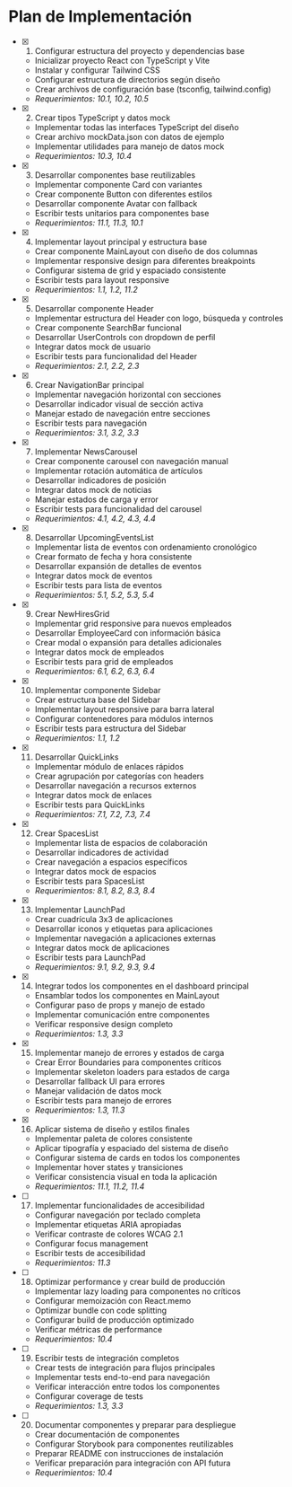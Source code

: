 # Plan de Implementación

- [x] 1. Configurar estructura del proyecto y dependencias base

  - Inicializar proyecto React con TypeScript y Vite
  - Instalar y configurar Tailwind CSS
  - Configurar estructura de directorios según diseño
  - Crear archivos de configuración base (tsconfig, tailwind.config)
  - _Requerimientos: 10.1, 10.2, 10.5_

- [x] 2. Crear tipos TypeScript y datos mock

  - Implementar todas las interfaces TypeScript del diseño
  - Crear archivo mockData.json con datos de ejemplo
  - Implementar utilidades para manejo de datos mock
  - _Requerimientos: 10.3, 10.4_

- [x] 3. Desarrollar componentes base reutilizables

  - Implementar componente Card con variantes
  - Crear componente Button con diferentes estilos
  - Desarrollar componente Avatar con fallback
  - Escribir tests unitarios para componentes base
  - _Requerimientos: 11.1, 11.3, 10.1_

- [x] 4. Implementar layout principal y estructura base

  - Crear componente MainLayout con diseño de dos columnas
  - Implementar responsive design para diferentes breakpoints
  - Configurar sistema de grid y espaciado consistente
  - Escribir tests para layout responsive
  - _Requerimientos: 1.1, 1.2, 11.2_

- [x] 5. Desarrollar componente Header

  - Implementar estructura del Header con logo, búsqueda y controles
  - Crear componente SearchBar funcional
  - Desarrollar UserControls con dropdown de perfil
  - Integrar datos mock de usuario
  - Escribir tests para funcionalidad del Header
  - _Requerimientos: 2.1, 2.2, 2.3_

- [x] 6. Crear NavigationBar principal

  - Implementar navegación horizontal con secciones
  - Desarrollar indicador visual de sección activa
  - Manejar estado de navegación entre secciones
  - Escribir tests para navegación
  - _Requerimientos: 3.1, 3.2, 3.3_

- [x] 7. Implementar NewsCarousel

  - Crear componente carousel con navegación manual
  - Implementar rotación automática de artículos
  - Desarrollar indicadores de posición
  - Integrar datos mock de noticias
  - Manejar estados de carga y error
  - Escribir tests para funcionalidad del carousel
  - _Requerimientos: 4.1, 4.2, 4.3, 4.4_

- [x] 8. Desarrollar UpcomingEventsList

  - Implementar lista de eventos con ordenamiento cronológico
  - Crear formato de fecha y hora consistente
  - Desarrollar expansión de detalles de eventos
  - Integrar datos mock de eventos
  - Escribir tests para lista de eventos
  - _Requerimientos: 5.1, 5.2, 5.3, 5.4_

- [x] 9. Crear NewHiresGrid

  - Implementar grid responsive para nuevos empleados
  - Desarrollar EmployeeCard con información básica
  - Crear modal o expansión para detalles adicionales
  - Integrar datos mock de empleados
  - Escribir tests para grid de empleados
  - _Requerimientos: 6.1, 6.2, 6.3, 6.4_

- [x] 10. Implementar componente Sidebar

  - Crear estructura base del Sidebar
  - Implementar layout responsive para barra lateral
  - Configurar contenedores para módulos internos
  - Escribir tests para estructura del Sidebar
  - _Requerimientos: 1.1, 1.2_

- [x] 11. Desarrollar QuickLinks

  - Implementar módulo de enlaces rápidos
  - Crear agrupación por categorías con headers
  - Desarrollar navegación a recursos externos
  - Integrar datos mock de enlaces
  - Escribir tests para QuickLinks
  - _Requerimientos: 7.1, 7.2, 7.3, 7.4_

- [x] 12. Crear SpacesList

  - Implementar lista de espacios de colaboración
  - Desarrollar indicadores de actividad
  - Crear navegación a espacios específicos
  - Integrar datos mock de espacios
  - Escribir tests para SpacesList
  - _Requerimientos: 8.1, 8.2, 8.3, 8.4_

- [x] 13. Implementar LaunchPad

  - Crear cuadrícula 3x3 de aplicaciones
  - Desarrollar iconos y etiquetas para aplicaciones
  - Implementar navegación a aplicaciones externas
  - Integrar datos mock de aplicaciones
  - Escribir tests para LaunchPad
  - _Requerimientos: 9.1, 9.2, 9.3, 9.4_

- [x] 14. Integrar todos los componentes en el dashboard principal

  - Ensamblar todos los componentes en MainLayout
  - Configurar paso de props y manejo de estado
  - Implementar comunicación entre componentes
  - Verificar responsive design completo
  - _Requerimientos: 1.3, 3.3_

- [x] 15. Implementar manejo de errores y estados de carga

  - Crear Error Boundaries para componentes críticos
  - Implementar skeleton loaders para estados de carga
  - Desarrollar fallback UI para errores
  - Manejar validación de datos mock
  - Escribir tests para manejo de errores
  - _Requerimientos: 1.3, 11.3_

- [x] 16. Aplicar sistema de diseño y estilos finales

  - Implementar paleta de colores consistente
  - Aplicar tipografía y espaciado del sistema de diseño
  - Configurar sistema de cards en todos los componentes
  - Implementar hover states y transiciones
  - Verificar consistencia visual en toda la aplicación
  - _Requerimientos: 11.1, 11.2, 11.4_

- [ ] 17. Implementar funcionalidades de accesibilidad

  - Configurar navegación por teclado completa
  - Implementar etiquetas ARIA apropiadas
  - Verificar contraste de colores WCAG 2.1
  - Configurar focus management
  - Escribir tests de accesibilidad
  - _Requerimientos: 11.3_

- [ ] 18. Optimizar performance y crear build de producción

  - Implementar lazy loading para componentes no críticos
  - Configurar memoización con React.memo
  - Optimizar bundle con code splitting
  - Configurar build de producción optimizado
  - Verificar métricas de performance
  - _Requerimientos: 10.4_

- [ ] 19. Escribir tests de integración completos

  - Crear tests de integración para flujos principales
  - Implementar tests end-to-end para navegación
  - Verificar interacción entre todos los componentes
  - Configurar coverage de tests
  - _Requerimientos: 1.3, 3.3_

- [ ] 20. Documentar componentes y preparar para despliegue
  - Crear documentación de componentes
  - Configurar Storybook para componentes reutilizables
  - Preparar README con instrucciones de instalación
  - Verificar preparación para integración con API futura
  - _Requerimientos: 10.4_
